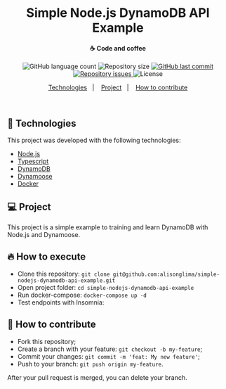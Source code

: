 <h1 align="center">Simple Node.js DynamoDB API Example</h1>

<h4 align="center">
  ☕ Code and coffee
</h4>
<p align="center">
  <img alt="GitHub language count" src="https://img.shields.io/github/languages/count/alisonglima/simple-nodejs-dynamodb-api-example">

  <img alt="Repository size" src="https://img.shields.io/github/repo-size/alisonglima/simple-nodejs-dynamodb-api-example">
  
  <a href="https://github.com/alisonglima/simple-nodejs-dynamodb-api-example/commits/main">
    <img alt="GitHub last commit" src="https://img.shields.io/github/last-commit/alisonglima/simple-nodejs-dynamodb-api-example">
  </a>

  <a href="https://github.com/alisonglima/simple-nodejs-dynamodb-api-example/issues">
    <img alt="Repository issues" src="https://img.shields.io/github/issues/alisonglima/simple-nodejs-dynamodb-api-example">
  </a>

  <img alt="License" src="https://img.shields.io/badge/license-MIT-brightgreen">
</p>

<p align="center">
  <a href="#rocket-technologies">Technologies</a>&nbsp;&nbsp;&nbsp;|&nbsp;&nbsp;&nbsp;
  <a href="#-project">Project</a>&nbsp;&nbsp;&nbsp;|&nbsp;&nbsp;&nbsp;
  <a href="#-how-to-contribute">How to contribute</a>
</p>

<br>

## :rocket: Technologies

This project was developed with the following technologies:

- [Node.js](https://nodejs.org/en/)
- [Typescript](https://www.typescriptlang.org/)
- [DynamoDB](https://aws.amazon.com/pt/dynamodb/)
- [Dynamoose](https://dynamoosejs.com/)
- [Docker](https://www.docker.com/)

## 💻 Project

This project is a simple example to training and learn DynamoDB with Node.js and Dynamoose.

## :fire: How to execute

- Clone this repository: `git clone git@github.com:alisonglima/simple-nodejs-dynamodb-api-example.git`
- Open project folder: `cd simple-nodejs-dynamodb-api-example`
- Run docker-compose: `docker-compose up -d`
- Test endpoints with Insomnia: 

## 🤔 How to contribute

- Fork this repository;
- Create a branch with your feature: `git checkout -b my-feature`;
- Commit your changes: `git commit -m 'feat: My new feature'`;
- Push to your branch: `git push origin my-feature`.

After your pull request is merged, you can delete your branch.
